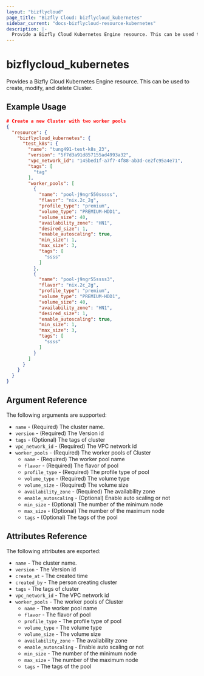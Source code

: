 ```yaml
---
layout: "bizflycloud"
page_title: "Bizfly Cloud: bizflycloud_kubernetes"
sidebar_current: "docs-bizflycloud-resource-kubernetes"
description: |-
  Provide a Bizfly Cloud Kubernetes Engine resource. This can be used to create, modify, and delete Clusters.
---
```


# bizflycloud\_kubernetes

Provides a Bizfly Cloud Kubernetes Engine resource. This can be used to create, modify, and delete Cluster.

## Example Usage

```json
# Create a new Cluster with two worker pools
{
  "resource": {
    "bizflycloud_kubernetes": {
      "test_k8s": {
        "name": "tung491-test-k8s_23",
        "version": "5f7d3a91d857155ad4993a32",
        "vpc_network_id": "145bed1f-a7f7-4f88-ab3d-ce2fc95a4e71",
        "tags": [
          "tag"
        ],
        "worker_pools": [
          {
            "name": "pool-j9ngr550sssss",
            "flavor": "nix.2c_2g",
            "profile_type": "premium",
            "volume_type": "PREMIUM-HDD1",
            "volume_size": 40,
            "availability_zone": "HN1",
            "desired_size": 1,
            "enable_autoscaling": true,
            "min_size": 1,
            "max_size": 3,
            "tags": [
              "ssss"
            ]
          },
          {
            "name": "pool-j9ngr55ssss3",
            "flavor": "nix.2c_2g",
            "profile_type": "premium",
            "volume_type": "PREMIUM-HDD1",
            "volume_size": 40,
            "availability_zone": "HN1",
            "desired_size": 1,
            "enable_autoscaling": true,
            "min_size": 1,
            "max_size": 3,
            "tags": [
              "ssss"
            ]
          }
        ]
      }
    }
  }
}
```

## Argument Reference

The following arguments are supported:

* `name` - (Required) The cluster name.
* `version` - (Required) The Version id
* `tags` - (Optional) The tags of cluster
* `vpc_network_id` - (Required) The VPC network id
* `worker_pools` - (Required) The worker pools of Cluster
  * `name` - (Required) The worker pool name
  * `flavor` - (Required) The flavor of pool
  * `profile_type` - (Required) The profile type of pool
  * `volume_type` - (Required) The volume type
  * `volume_size` - (Required) The volume size
  * `availability_zone` - (Required) The availability zone
  * `enable_autoscaling` - (Optional) Enable auto scaling or not
  * `min_size` - (Optional) The number of the minimum node
  * `max_size` - (Optional) The number of the maximum node
  * `tags` - (Optional) The tags of the pool
  

## Attributes Reference

The following attributes are exported:

* `name` - The cluster name.
* `version` - The Version id
* `create_at` - The created time
* `created_by` - The person creating cluster
* `tags` - The tags of cluster
* `vpc_network_id` - The VPC network id
* `worker_pools` - The worker pools of Cluster
  * `name` - The worker pool name
  * `flavor` - The flavor of pool
  * `profile_type` - The profile type of pool
  * `volume_type` - The volume type
  * `volume_size` - The volume size
  * `availability_zone` - The availability zone
  * `enable_autoscaling` - Enable auto scaling or not
  * `min_size` - The number of the minimum node
  * `max_size` - The number of the maximum node
  * `tags` - The tags of the pool
  